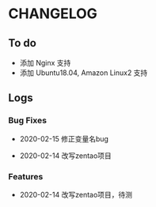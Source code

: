 # CHANGELOG

## To do

* 添加 Nginx 支持
* 添加 Ubuntu18.04, Amazon Linux2 支持

## Logs

### Bug Fixes

* 2020-02-15  修正变量名bug

* 2020-02-14  改写zentao项目

### Features

* 2020-02-14  改写zentao项目，待测